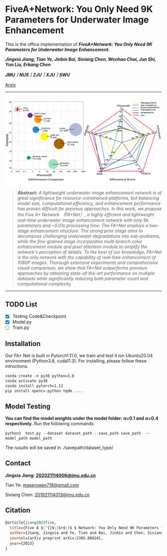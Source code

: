 # FiveA+Network: You Only Need 9K Parameters for Underwater Image Enhancement

This is the office implementation of ***FiveA+Network: You Only Need 9K Parameters for Underwater Image Enhancement.***

***Jingxia Jiang, Tian Ye, Jinbin Bai, Sixiang Chen, Wenhao Chai, Jun Shi, Yun Liu, Erkang Chen***

***JMU｜NUS｜ZJU｜XJU｜SWU***

[Arxiv](https://arxiv.org/abs/2305.08824)

<hr />

![FAPlus_Net_Comparison.jpg](Figures/FAPlus_Net_Comparison.jpg)


> **Abstract:** *A lightweight underwater image enhancement network is of great significance for resource-constrained platforms, but balancing model size, computational efficiency, and enhancement performance has proven difficult for previous approaches. In this work, we propose the Five A+ Network （FA+Net）, a highly efficient and lightweight real-time underwater image enhancement network with only 9k parameters and ~0.01s processing time. The FA+Net employs a two-stage enhancement structure. The strong prior stage aims to decompose challenging underwater degradations into sub-problems, while the fine-grained stage incorporates multi-branch color enhancement module and pixel attention module to amplify the network's perception of details. To the best of our knowledge, FA+Net is the only network with the capability of real-time enhancement of 1080P images. Thorough extensive experiments and comprehensive visual comparison, we show that FA+Net outperforms previous approaches by obtaining state-of-the-art performance on multiple datasets while significantly reducing both parameter count and computational complexity.* 

<hr />


## TODO List
- [x] Testing Code&Checkpoint
- [x] Model.py
- [ ] Train.py

## Installation
Our FA+ Net is built in Pytorch1.11.0, we train and test it ion Ubuntu20.04 environment (Python3.8, cuda11.3).
For installing, please follow these intructions.

```
conda create -n py38 python=3.8
conda activate py38
conda install pytorch=1.12 
pip install opencv-python tqdm ....
```

## Model Testing
**You can find the model weights under the model folder: α=0.1 and α=0.4 respectively.**
Run the following commands:
```
python3  test.py --dataset dataset_path --save_path save_path  --model_path model_path 
```
The rusults will be saved in ./savepath/dataset_type/

## Contact
**Jingxia Jiang: 202021114006@jmu.edu.cn** 

Tian Ye: maserowen718@gmail.com 

Sixiang Chen: 201921114013@jmu.edu.cn


## Citation
```bibtex
@article{jiang2023five,
  title={Five A $\^{}$\{$+$\}$ $ Network: You Only Need 9K Parameters for Underwater Image Enhancement},
  author={Jiang, Jingxia and Ye, Tian and Bai, Jinbin and Chen, Sixiang and Chai, Wenhao and Jun, Shi and Liu, Yun and Chen, Erkang},
  journal={arXiv preprint arXiv:2305.08824},
  year={2023}
}
```

